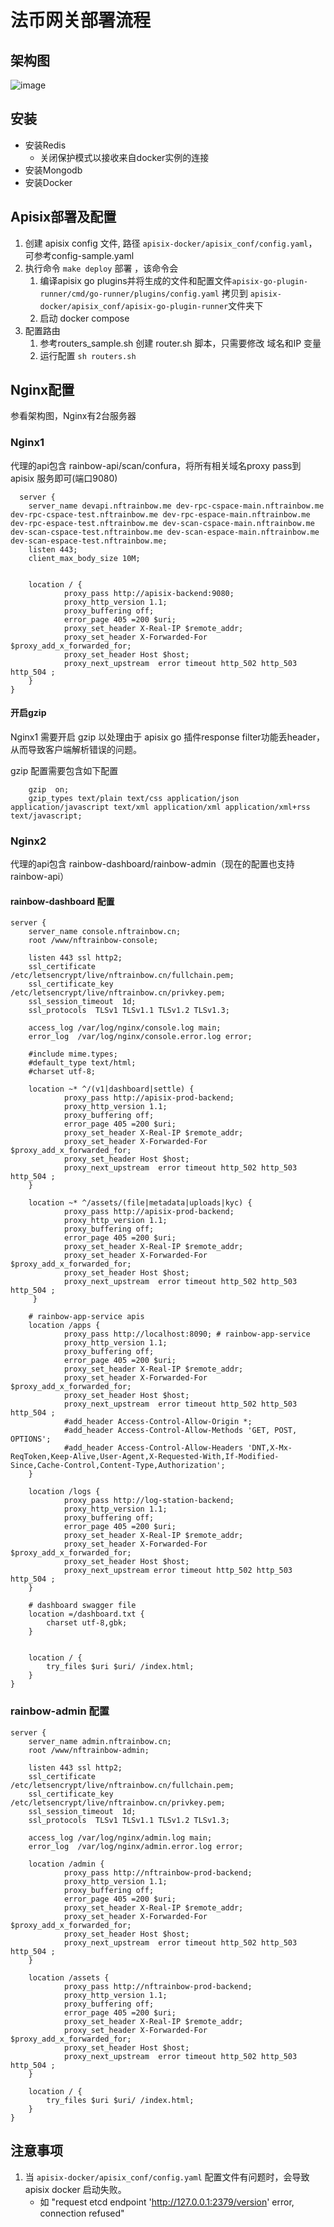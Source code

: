 # 法币网关部署流程

## 架构图

![image](./fiat-gateway.png)
## 安装
- 安装Redis
  - 关闭保护模式以接收来自docker实例的连接
- 安装Mongodb
- 安装Docker

## Apisix部署及配置
1. 创建 apisix config 文件, 路径 `apisix-docker/apisix_conf/config.yaml`，可参考config-sample.yaml
2. 执行命令 `make deploy` 部署 ，该命令会
   1. 编译apisix go plugins并将生成的文件和配置文件`apisix-go-plugin-runner/cmd/go-runner/plugins/config.yaml` 拷贝到 `apisix-docker/apisix_conf/apisix-go-plugin-runner`文件夹下
   2. 启动 docker compose
3. 配置路由
   1. 参考routers_sample.sh 创建 router.sh 脚本，只需要修改 域名和IP 变量
   2. 运行配置 `sh routers.sh`
   
## Nginx配置

参看架构图，Nginx有2台服务器

### Nginx1
代理的api包含 rainbow-api/scan/confura，将所有相关域名proxy pass到 apisix 服务即可(端口9080)
  
```nginx
  server {
    server_name devapi.nftrainbow.me dev-rpc-cspace-main.nftrainbow.me dev-rpc-cspace-test.nftrainbow.me dev-rpc-espace-main.nftrainbow.me dev-rpc-espace-test.nftrainbow.me dev-scan-cspace-main.nftrainbow.me dev-scan-cspace-test.nftrainbow.me dev-scan-espace-main.nftrainbow.me dev-scan-espace-test.nftrainbow.me;
    listen 443;
    client_max_body_size 10M;


    location / {
            proxy_pass http://apisix-backend:9080;
            proxy_http_version 1.1;
            proxy_buffering off;
            error_page 405 =200 $uri;
            proxy_set_header X-Real-IP $remote_addr;
            proxy_set_header X-Forwarded-For $proxy_add_x_forwarded_for;
            proxy_set_header Host $host;
            proxy_next_upstream  error timeout http_502 http_503 http_504 ;
    }
}
```

#### 开启gzip

Nginx1 需要开启 gzip 以处理由于 apisix go 插件response filter功能丢header，从而导致客户端解析错误的问题。

gzip 配置需要包含如下配置
```
    gzip  on;
    gzip_types text/plain text/css application/json application/javascript text/xml application/xml application/xml+rss text/javascript;
```

### Nginx2
代理的api包含 rainbow-dashboard/rainbow-admin（现在的配置也支持rainbow-api）

#### rainbow-dashboard 配置

```nginx
server {
    server_name console.nftrainbow.cn;
    root /www/nftrainbow-console;

    listen 443 ssl http2;
    ssl_certificate     /etc/letsencrypt/live/nftrainbow.cn/fullchain.pem;
    ssl_certificate_key  /etc/letsencrypt/live/nftrainbow.cn/privkey.pem;
    ssl_session_timeout  1d;
    ssl_protocols  TLSv1 TLSv1.1 TLSv1.2 TLSv1.3;

    access_log /var/log/nginx/console.log main;
    error_log  /var/log/nginx/console.error.log error;

    #include mime.types;
    #default_type text/html;
    #charset utf-8;

    location ~* ^/(v1|dashboard|settle) {
            proxy_pass http://apisix-prod-backend;
            proxy_http_version 1.1;
            proxy_buffering off;
            error_page 405 =200 $uri;
            proxy_set_header X-Real-IP $remote_addr;
            proxy_set_header X-Forwarded-For $proxy_add_x_forwarded_for;
            proxy_set_header Host $host;
            proxy_next_upstream  error timeout http_502 http_503 http_504 ;
    }

    location ~* ^/assets/(file|metadata|uploads|kyc) {
            proxy_pass http://apisix-prod-backend;
            proxy_http_version 1.1;
            proxy_buffering off;
            error_page 405 =200 $uri;
            proxy_set_header X-Real-IP $remote_addr;
            proxy_set_header X-Forwarded-For $proxy_add_x_forwarded_for;
            proxy_set_header Host $host;
            proxy_next_upstream  error timeout http_502 http_503 http_504 ;
     }

    # rainbow-app-service apis
    location /apps {
            proxy_pass http://localhost:8090; # rainbow-app-service
            proxy_http_version 1.1;
            proxy_buffering off;
            error_page 405 =200 $uri;
            proxy_set_header X-Real-IP $remote_addr;
            proxy_set_header X-Forwarded-For $proxy_add_x_forwarded_for;
            proxy_set_header Host $host;
            proxy_next_upstream  error timeout http_502 http_503 http_504 ;
            #add_header Access-Control-Allow-Origin *;
            #add_header Access-Control-Allow-Methods 'GET, POST, OPTIONS';
            #add_header Access-Control-Allow-Headers 'DNT,X-Mx-ReqToken,Keep-Alive,User-Agent,X-Requested-With,If-Modified-Since,Cache-Control,Content-Type,Authorization';
    }

    location /logs {
            proxy_pass http://log-station-backend;
            proxy_http_version 1.1;
            proxy_buffering off;
            error_page 405 =200 $uri;
            proxy_set_header X-Real-IP $remote_addr;
            proxy_set_header X-Forwarded-For $proxy_add_x_forwarded_for;
            proxy_set_header Host $host;
            proxy_next_upstream error timeout http_502 http_503 http_504 ;
    }

    # dashboard swagger file
    location =/dashboard.txt {
        charset utf-8,gbk;
    }


    location / {
        try_files $uri $uri/ /index.html;
    }
}
```
### rainbow-admin 配置
```nginx
server {
    server_name admin.nftrainbow.cn;
    root /www/nftrainbow-admin;

    listen 443 ssl http2;
    ssl_certificate     /etc/letsencrypt/live/nftrainbow.cn/fullchain.pem;
    ssl_certificate_key  /etc/letsencrypt/live/nftrainbow.cn/privkey.pem;
    ssl_session_timeout  1d;
    ssl_protocols  TLSv1 TLSv1.1 TLSv1.2 TLSv1.3;

    access_log /var/log/nginx/admin.log main;
    error_log  /var/log/nginx/admin.error.log error;

    location /admin {
            proxy_pass http://nftrainbow-prod-backend;
            proxy_http_version 1.1;
            proxy_buffering off;
            error_page 405 =200 $uri;
            proxy_set_header X-Real-IP $remote_addr;
            proxy_set_header X-Forwarded-For $proxy_add_x_forwarded_for;
            proxy_set_header Host $host;
            proxy_next_upstream  error timeout http_502 http_503 http_504 ;
    }

    location /assets {
            proxy_pass http://nftrainbow-prod-backend;
            proxy_http_version 1.1;
            proxy_buffering off;
            error_page 405 =200 $uri;
            proxy_set_header X-Real-IP $remote_addr;
            proxy_set_header X-Forwarded-For $proxy_add_x_forwarded_for;
            proxy_set_header Host $host;
            proxy_next_upstream  error timeout http_502 http_503 http_504 ;
    }

    location / {
        try_files $uri $uri/ /index.html;
    }
}
```



## 注意事项
1. 当 `apisix-docker/apisix_conf/config.yaml` 配置文件有问题时，会导致 apisix docker 启动失败。
   * 如 "request etcd endpoint 'http://127.0.0.1:2379/version' error, connection refused"
